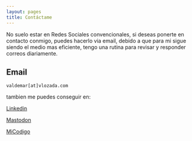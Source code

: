 ```yaml
---
layout: pages
title: Contáctame
---
```


No suelo estar en Redes Sociales convencionales, si deseas ponerte en contacto conmigo, puedes hacerlo via email, debido a que para mi sigue siendo el medio mas eficiente, tengo una rutina para revisar y responder correos diariamente.
 
## Email

`valdemar[at]vlozada.com`

tambien me puedes conseguir en: 

[Linkedin](https://www.linkedin.com/in/valdemar-dev/)

[Mastodon](https://mastodon.social/web/@lordvalor)

[MiCodigo](https://codeberg.org/vlozada)
